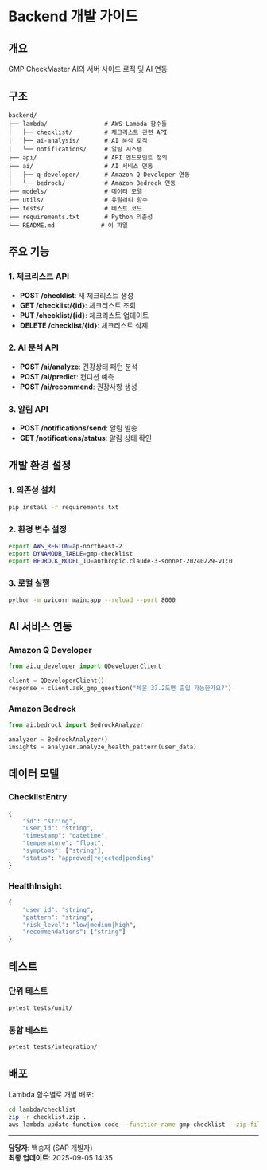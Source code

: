 # Backend 개발 가이드

## 개요
GMP CheckMaster AI의 서버 사이드 로직 및 AI 연동

## 구조
```
backend/
├── lambda/                # AWS Lambda 함수들
│   ├── checklist/         # 체크리스트 관련 API
│   ├── ai-analysis/       # AI 분석 로직
│   └── notifications/     # 알림 시스템
├── api/                   # API 엔드포인트 정의
├── ai/                    # AI 서비스 연동
│   ├── q-developer/       # Amazon Q Developer 연동
│   └── bedrock/           # Amazon Bedrock 연동
├── models/                # 데이터 모델
├── utils/                 # 유틸리티 함수
├── tests/                 # 테스트 코드
├── requirements.txt       # Python 의존성
└── README.md             # 이 파일
```

## 주요 기능

### 1. 체크리스트 API
- **POST /checklist**: 새 체크리스트 생성
- **GET /checklist/{id}**: 체크리스트 조회
- **PUT /checklist/{id}**: 체크리스트 업데이트
- **DELETE /checklist/{id}**: 체크리스트 삭제

### 2. AI 분석 API
- **POST /ai/analyze**: 건강상태 패턴 분석
- **POST /ai/predict**: 컨디션 예측
- **POST /ai/recommend**: 권장사항 생성

### 3. 알림 API
- **POST /notifications/send**: 알림 발송
- **GET /notifications/status**: 알림 상태 확인

## 개발 환경 설정

### 1. 의존성 설치
```bash
pip install -r requirements.txt
```

### 2. 환경 변수 설정
```bash
export AWS_REGION=ap-northeast-2
export DYNAMODB_TABLE=gmp-checklist
export BEDROCK_MODEL_ID=anthropic.claude-3-sonnet-20240229-v1:0
```

### 3. 로컬 실행
```bash
python -m uvicorn main:app --reload --port 8000
```

## AI 서비스 연동

### Amazon Q Developer
```python
from ai.q_developer import QDeveloperClient

client = QDeveloperClient()
response = client.ask_gmp_question("체온 37.2도면 출입 가능한가요?")
```

### Amazon Bedrock
```python
from ai.bedrock import BedrockAnalyzer

analyzer = BedrockAnalyzer()
insights = analyzer.analyze_health_pattern(user_data)
```

## 데이터 모델

### ChecklistEntry
```python
{
    "id": "string",
    "user_id": "string", 
    "timestamp": "datetime",
    "temperature": "float",
    "symptoms": ["string"],
    "status": "approved|rejected|pending"
}
```

### HealthInsight
```python
{
    "user_id": "string",
    "pattern": "string",
    "risk_level": "low|medium|high",
    "recommendations": ["string"]
}
```

## 테스트

### 단위 테스트
```bash
pytest tests/unit/
```

### 통합 테스트
```bash
pytest tests/integration/
```

## 배포
Lambda 함수별로 개별 배포:
```bash
cd lambda/checklist
zip -r checklist.zip .
aws lambda update-function-code --function-name gmp-checklist --zip-file fileb://checklist.zip
```

---
**담당자**: 백승재 (SAP 개발자)  
**최종 업데이트**: 2025-09-05 14:35
